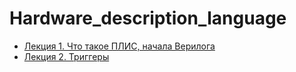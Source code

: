 Hardware_description_language
=============================

- [Лекция 1. Что такое ПЛИС, начала Верилога](https://github.com/dep403mai/Hardware_description_language/tree/master/lecture1)
- [Лекция 2. Триггеры](https://github.com/dep403mai/Hardware_description_language/tree/master/lecture2)
